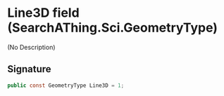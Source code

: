 # Line3D field (SearchAThing.Sci.GeometryType)
(No Description)

## Signature
```csharp
public const GeometryType Line3D = 1;
```
